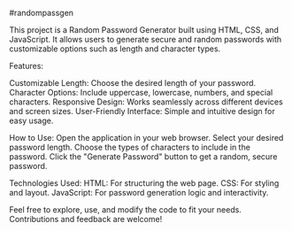 #randompassgen

This project is a Random Password Generator built using HTML, CSS, and JavaScript. It allows users to generate secure and random passwords with customizable options such as length and character types.

Features:

Customizable Length: Choose the desired length of your password.
Character Options: Include uppercase, lowercase, numbers, and special characters.
Responsive Design: Works seamlessly across different devices and screen sizes.
User-Friendly Interface: Simple and intuitive design for easy usage.

How to Use:
Open the application in your web browser.
Select your desired password length.
Choose the types of characters to include in the password.
Click the "Generate Password" button to get a random, secure password.

Technologies Used:
HTML: For structuring the web page.
CSS: For styling and layout.
JavaScript: For password generation logic and interactivity.

Feel free to explore, use, and modify the code to fit your needs. Contributions and feedback are welcome!
